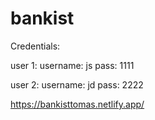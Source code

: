 # bankist
Credentials:

user 1:
username: js
pass: 1111

user 2:
username: jd
pass: 2222

https://bankisttomas.netlify.app/
